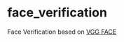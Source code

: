 # face_verification

Face Verification based on [VGG FACE](http://www.robots.ox.ac.uk/~vgg/software/vgg_face/)
